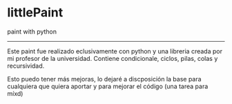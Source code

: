 # littlePaint
paint with python

--------------

Este paint fue realizado eclusivamente con python y una libreria creada por mi profesor de la universidad.
Contiene condicionale, ciclos, pilas, colas y recursividad.

Esto puedo tener más mejoras, lo dejaré a discposición la base para cualquiera que quiera aportar y para mejorar el código (una tarea para míxd)

